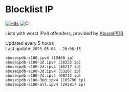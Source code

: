 # Blocklist IP

[![Hits](https://hits.seeyoufarm.com/api/count/incr/badge.svg?url=https%3A%2F%2Fgithub.com%2Fborestad%2Fblocklist-ip%2F&count_bg=%2379C83D&title_bg=%23555555&icon=&icon_color=%23E7E7E7&title=hits&edge_flat=false)](https://hits.seeyoufarm.com)  ![CI](https://img.shields.io/github/workflow/status/borestad/blocklist-ip/CI?style=flat-square)

Lists with worst IPv4 offenders, provided by [AbuseIPDB](https://www.abuseipdb.com/)

<!-- FOOTER-PLACEHOLDER -->
Updated every 5 hours<br>
Last update: `2023-05-08 - 20:06:15`
```
abuseipdb-s100.ipv4 (19468 ip)
abuseipdb-s100-1d.ipv4 (38255 ip)
abuseipdb-s100-2d.ipv4 (46217 ip)
abuseipdb-s100-3d.ipv4 (53287 ip)
abuseipdb-s100-7d.ipv4 (68712 ip)
abuseipdb-s100-30d.ipv4 (105790 ip)
abuseipdb-s100-all.ipv4 (292817 ip)
```
